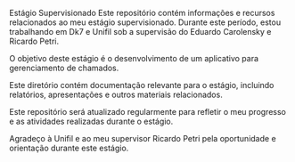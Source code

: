 Estágio Supervisionado
Este repositório contém informações e recursos relacionados ao meu estágio supervisionado. Durante este período, estou trabalhando em Dk7 e Unifil sob a supervisão do Eduardo Carolensky e Ricardo Petri.

O objetivo deste estágio é o desenvolvimento de um aplicativo para gerenciamento de chamados.

Este diretório contém documentação relevante para o estágio, incluindo relatórios, apresentações e outros materiais relacionados.

Este repositório será atualizado regularmente para refletir o meu progresso e as atividades realizadas durante o estágio.

Agradeço à Unifil e ao meu supervisor Ricardo Petri pela oportunidade e orientação durante este estágio.
